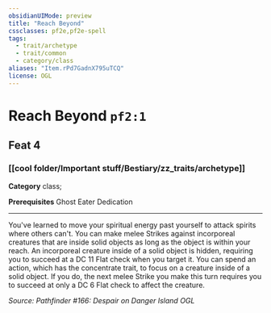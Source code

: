 ```yaml
---
obsidianUIMode: preview
title: "Reach Beyond"
cssclasses: pf2e,pf2e-spell
tags:
  - trait/archetype
  - trait/common
  - category/class
aliases: "Item.rPd7GadnX795uTCQ"
license: OGL
---
```

# Reach Beyond `pf2:1`
## Feat 4
### [[cool folder/Important stuff/Bestiary/zz_traits/archetype]]

**Category** class; 



**Prerequisites** Ghost Eater Dedication
* * *
You've learned to move your spiritual energy past yourself to attack spirits where others can't. You can make melee Strikes against incorporeal creatures that are inside solid objects as long as the object is within your reach. An incorporeal creature inside of a solid object is hidden, requiring you to succeed at a DC 11 Flat check when you target it. You can spend an action, which has the concentrate trait, to focus on a creature inside of a solid object. If you do, the next melee Strike you make this turn requires you to succeed at only a DC 6 Flat check to affect the creature.

*Source: Pathfinder #166: Despair on Danger Island*
*OGL*